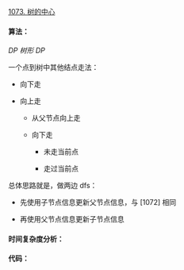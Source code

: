 [1073. 树的中心](https://www.acwing.com/problem/content/1075/)

#### 算法：

*DP* *树形 DP*

一个点到树中其他结点走法：

- 向下走

- 向上走
  - 从父节点向上走

  - 向下走
    - 未走当前点

    - 走过当前点



总体思路就是，做两边 dfs：

- 先使用子节点信息更新父节点信息，与 [1072] 相同

- 再使用父节点信息更新子节点信息

#### 时间复杂度分析：



#### 代码：

```java

```

